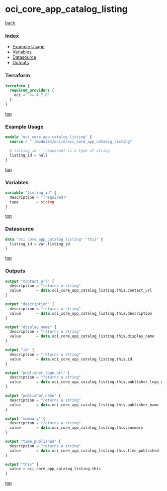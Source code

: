 # oci_core_app_catalog_listing

[back](../oci.md)

### Index

- [Example Usage](#example-usage)
- [Variables](#variables)
- [Datasource](#datasource)
- [Outputs](#outputs)

### Terraform

```terraform
terraform {
  required_providers {
    oci = ">= 4.7.0"
  }
}
```

[top](#index)

### Example Usage

```terraform
module "oci_core_app_catalog_listing" {
  source = "./modules/oci/d/oci_core_app_catalog_listing"

  # listing_id - (required) is a type of string
  listing_id = null
}
```

[top](#index)

### Variables

```terraform
variable "listing_id" {
  description = "(required)"
  type        = string
}
```

[top](#index)

### Datasource

```terraform
data "oci_core_app_catalog_listing" "this" {
  listing_id = var.listing_id
}
```

[top](#index)

### Outputs

```terraform
output "contact_url" {
  description = "returns a string"
  value       = data.oci_core_app_catalog_listing.this.contact_url
}

output "description" {
  description = "returns a string"
  value       = data.oci_core_app_catalog_listing.this.description
}

output "display_name" {
  description = "returns a string"
  value       = data.oci_core_app_catalog_listing.this.display_name
}

output "id" {
  description = "returns a string"
  value       = data.oci_core_app_catalog_listing.this.id
}

output "publisher_logo_url" {
  description = "returns a string"
  value       = data.oci_core_app_catalog_listing.this.publisher_logo_url
}

output "publisher_name" {
  description = "returns a string"
  value       = data.oci_core_app_catalog_listing.this.publisher_name
}

output "summary" {
  description = "returns a string"
  value       = data.oci_core_app_catalog_listing.this.summary
}

output "time_published" {
  description = "returns a string"
  value       = data.oci_core_app_catalog_listing.this.time_published
}

output "this" {
  value = oci_core_app_catalog_listing.this
}
```

[top](#index)